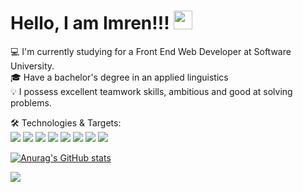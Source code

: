 # Hello, I am Imren!!! <img src="https://raw.githubusercontent.com/MartinHeinz/MartinHeinz/master/wave.gif" width="30px">

💻  I'm currently studying for a Front End Web Developer at Software University.\
🎓  Have a bachelor's degree in an applied linguistics\
💡   I possess excellent teamwork skills, ambitious and good at solving problems.

🛠️ Technologies & Targets:\
![](https://img.shields.io/badge/Language-HTML-informational?style=flat&logo=<#E34F26/>&logoColor=white&color=2bbc8a)
![](https://img.shields.io/badge/Style-CSS-informational?style=flat&logo=<#1572B6>&logoColor=white&color=2bbc8a)
![](https://img.shields.io/badge/Code-JS-informational?style=flat&logo=<#E34F26/>&logoColor=white&color=2bbc8a)
![](https://img.shields.io/badge/Code-Vue-informational?style=flat&logo=<#E34F26/>&logoColor=white&color=2bbc8a)
![](https://img.shields.io/badge/Environment-Node.js-informational?style=flat&logo=<#E34F26/>&logoColor=white&color=2bbc8a)
![](https://img.shields.io/badge/WebFramework-Angular-informational?style=flat&logo=<#E34F26/>&logoColor=white&color=2bbc8a)
![](https://img.shields.io/badge/WebFramework-Express.js-informational?style=flat&logo=<#E34F26/>&logoColor=white&color=2bbc8a)
![](https://img.shields.io/badge/JSLibrary-React-informational?style=flat&logo=<#E34F26/>&logoColor=white&color=2bbc8a)


[![Anurag's GitHub stats](https://github-readme-stats.vercel.app/api?username=SilverFlame83&show_icons=true&theme=nightowl)](https://github.com/anuraghazra/github-readme-stats)

<img align="center" src="https://github-readme-stats.vercel.app/api/top-langs/?username=SilverFlame83&theme=radical" />

